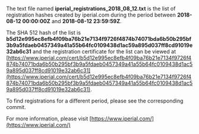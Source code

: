 The text file named **iperial_registrations_2018_08_12.txt** is the list of registration hashes created by iperial.com during the period between **2018-08-12 00:00:00Z** and **2018-08-12 23:59:59Z**.

The SHA 512 hash of the list is **b5d12e995ec8efb4f09ba76b21e7134f9726f4874b74071bda6b50b295bf3b9a5fdaeb0457349a41a55b64fc0109438d1ac59a895d037ff8cd91019e32ab6c31** and the registration certificate for the list can be viewed at [https://www.iperial.com/cert/b5d12e995ec8efb4f09ba76b21e7134f9726f4874b74071bda6b50b295bf3b9a5fdaeb0457349a41a55b64fc0109438d1ac59a895d037ff8cd91019e32ab6c31](https://www.iperial.com/cert/b5d12e995ec8efb4f09ba76b21e7134f9726f4874b74071bda6b50b295bf3b9a5fdaeb0457349a41a55b64fc0109438d1ac59a895d037ff8cd91019e32ab6c31).

To find registrations for a different period, please see the corresponding commit.

For more information, please visit [https://www.iperial.com/](https://www.iperial.com/)
